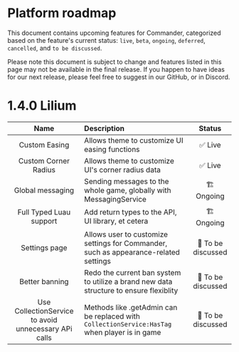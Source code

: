 # Platform roadmap
This document contains upcoming features for Commander, categorized based on the feature's current status: `live`, `beta`, `ongoing`, `deferred`, `cancelled`, and `to be discussed`.

Please note this document is subject to change and features listed in this page may not be available in the final release. If you happen to have ideas for our next release, please feel free to suggest in our GitHub, or in Discord.

# 1.4.0 Lilium
|Name|Description|Status|
|:--:|:--|:--:|
|Custom Easing|Allows theme to customize UI easing functions|:white_check_mark: Live|
|Custom Corner Radius|Allows theme to customize UI's corner radius data|:white_check_mark: Live|
|Global messaging|Sending messages to the whole game, globally with MessagingService|:building_construction: Ongoing|
|Full Typed Luau support|Add return types to the API, UI library, et cetera|:building_construction: Ongoing|
|Settings page|Allows user to customize settings for Commander, such as appearance-related settings|:thinking: To be discussed|
|Better banning|Redo the current ban system to utilize a brand new data structure to ensure flexiblity|:thinking: To be discussed|
|Use CollectionService to avoid unnecessary APi calls|Methods like .getAdmin can be replaced with `CollectionService:HasTag` when player is in game|:thinking: To be discussed|